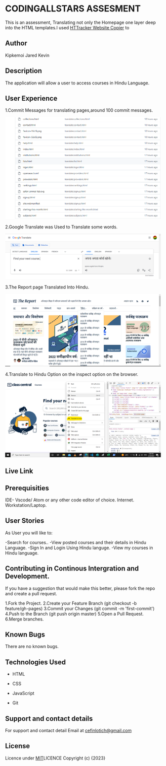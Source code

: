# CODINGALLSTARS ASSESMENT

This is an assessment, Translating not only  the Homepage one layer deep into the HTML templates.I used 
[HTTracker Website Copier](https://www.httrack.com/)  to 

## Author
Kipkemoi Jared Kevin

## Description
The application will allow a user to access courses in Hindu Language.

## User Experience

1.Commit Messages for translating pages,around 100 commit messages.

![Commit Messages](https://github.com/JAREDKEVIN/ClassCentral/blob/ca5c127dc2fb305a97c6e291255a1d690b7d73d2/assets/commits%20screenshot.PNG)


2.Google Translate was Used to Translate some words.

![Google translate](https://github.com/JAREDKEVIN/ClassCentral/blob/41d7aee4a73942a59c20d848b7afe61e4d4e0e0d/assets/google%20translate%20screenshot.PNG)


3.The Report page  Translated Into Hindu.

![Report Page](https://github.com/JAREDKEVIN/ClassCentral/blob/29951f0dfc739a631438e55a7b5e4e4a2429d406/assets/The%20Report%20screenshot.png)

4.Translate to Hindu Option on the inspect option on the browser.

![Translate to Hindu](https://github.com/JAREDKEVIN/ClassCentral/blob/71ae3e5b70ace21d71d62bb567bd8f8184b9f17c/assets/translate%20to%20hindi.png)


## Live Link


## Prerequisities
IDE- Vscode/ Atom or any other code editor of choice.
Internet.
Workstation/Laptop.


## User Stories
As User you will like to:

-Search for courses..
-View posted courses and their details in Hindu Language.
-Sign In and Login Using Hindu languge.
-View my courses in Hindu language.

## Contributing in Continous Intergration and Development.
If you have a suggestion that would make this better, please fork the repo and create a pull request.

1.Fork the Project.
2.Create your Feature Branch (git checkout -b feature/gh-pages)
3.Commit your Changes (git commit -m 'first-commit')
4.Push to the Branch (git push origin master)
5.Open a Pull Request.
6.Merge branches.

## Known Bugs
There are no known bugs.

## Technologies Used
* HTML

* CSS

* JavaScript

* Git

## Support and contact details

For support and contact detail Email at cefinlotich@gmail.com

## License
Licence under [MIT](https://choosealicense.com/licenses/mit/#)LICENCE 
Copyright (c) {2023} 

